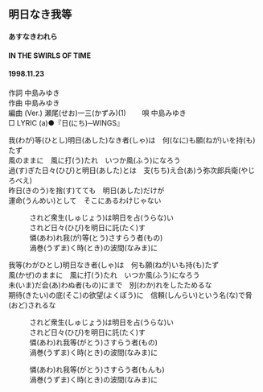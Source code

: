 ## 明日なき我等
#### あすなきわれら
#### IN THE SWIRLS OF TIME
#### 1998.11.23


作詞     中島みゆき　　　　　   
作曲      中島みゆき  　　　   
編曲 (Ver.) 瀬尾(せお)一三(かずみ)(1)　　
唄     中島みゆき    
□ LYRIC (a)●『日(にち)─WINGS』  
  
我(わが)等(ひとし)明日(あした)なき者(しゃ)は　何(なに)も願(ねが)いを持(も)たず  
風のままに　風に打(う)たれ　いつか風(ふう)になろう  
過(す)ぎた日々(ひび)と明日(あした)とは　支(ちち)え合(あ)う弥次郎兵衛(やじろべえ)  
昨日(きのう)を捨(す)てても　明日(あした)だけが  
運命(うんめい)として　そこにあるわけじゃない  
  
　　　されど衆生(しゅじょう)は明日を占(うらな)い  
　　　されど日々(ひび)を明日に託(たく)す  
　　　憐(あわ)れ我(が)等(とう)さすらう者(もの)  
　　　渦巻(うずま)く時(とき)の波間(なみま)に  
  
我等(わがひとし)明日なき者(しゃ)は　何も願(ねが)いも持(も)たず  
風(かぜ)のままに　風に打(う)たれ　いつか風(ふう)になろう  
未(いま)だ会(あ)わぬ者(もの)にまで　別(わか)れをしたためるな  
期待(きたい)の底(そこ)の欲望(よくぼう)に　信頼(しんらい)という名(な)で脅(おど)されるな  
  
　　　されど衆生(しゅじょう)は明日を占(うらな)い  
　　　されど日々(ひび)を明日に託(たく)す  
　　　憐(あわ)れ我等(がとう)さすらう者(もの)  
　　　渦巻(うずま)く時(とき)の波間(なみま)に  
  
　　　憐(あわ)れ我等(がとう)さすらう者(もんも)  
　　　渦巻(うずま)く時(とき)の波間(なみま)に  
